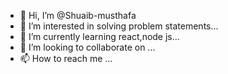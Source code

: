 - 👋 Hi, I’m @Shuaib-musthafa
- 👀 I’m interested in solving problem statements...
- 🌱 I’m currently learning react,node js...
- 💞️ I’m looking to collaborate on ...
- 📫 How to reach me ...

<!---
Shuaib-musthafa/Shuaib-musthafa is a ✨ special ✨ repository because its `README.md` (this file) appears on your GitHub profile.
You can click the Preview link to take a look at your changes.
--->
